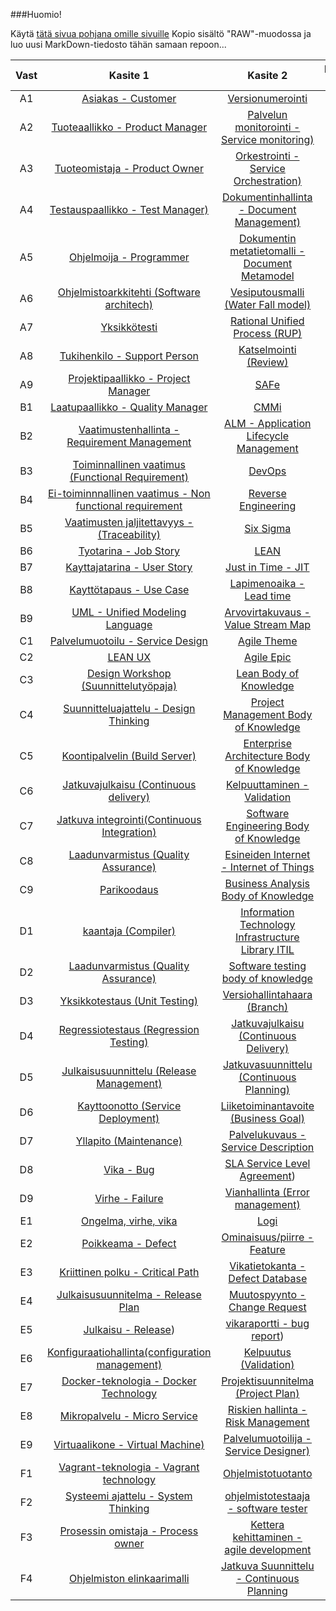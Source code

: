 ###Huomio!

Käytä [tätä sivua pohjana omille sivuille](https://github.com/JAMKPROJ/TTOS1000-GT0/blob/master/use-this-file-as-concept-template.md)
Kopio sisältö "RAW"-muodossa ja luo uusi MarkDown-tiedosto tähän samaan repoon...


| Vast | Kasite 1 | Kasite 2 | Kasite 3 |
|:-:|:-:|:-:| :-:|
| A1 | [Asiakas - Customer](asiakas) | [Versionumerointi](versionumerointi) | - |
| A2 | [Tuoteaallikko - Product Manager](Tuotepaallikko) | [Palvelun monitorointi - Service monitoring)](Monitorointi) | - |
| A3 | [Tuoteomistaja - Product Owner](tuoteomistaja) | [Orkestrointi - Service Orchestration)](orkestrointi) | - |
| A4 | [Testauspaallikko - Test Manager)](testauspaallikko) | [Dokumentinhallinta - Document Management)](dokumentinhallinta) | - |
| A5 | [Ohjelmoija - Programmer](ohjelmoija) | [Dokumentin metatietomalli - Document Metamodel](dokumenttien-metamallit) | - |
| A6 | [Ohjelmistoarkkitehti (Software architech)](ohjelmistoarkkitehti-(Software-architech)) | [Vesiputousmalli (Water Fall model)](Vesiputousmalli) |  - |
| A7 | [Yksikkötesti](unit-test) | [Rational Unified Process (RUP)](rational-unified-process) | - |
| A8 | [Tukihenkilo - Support Person](tukihenkilo) | [Katselmointi (Review)](katselmointi) | - |
| A9 | [Projektipaallikko - Project Manager]() | [SAFe](scalede-agile-framework) | - |
| B1 | [Laatupaallikko - Quality Manager](laatupaallikko) | [CMMi](cmmi) | - |
| B2 | [Vaatimustenhallinta - Requirement Management](vaatimustenhallinta) | [ALM - Application Lifecycle Management](application-lifecycle-management) | - |
| B3 | [Toiminnallinen vaatimus (Functional Requirement)](toiminnallinen-vaatimus) | [DevOps](devops) | - |
| B4 | [Ei-toiminnnallinen vaatimus - Non functional requirement](Ei-toiminnalinen-vaatimus) | [Reverse Engineering](Reverse-Engineering) | - |
| B5 | [Vaatimusten jaljitettavyys - (Traceability)](traceability) | [Six Sigma](six-sigma) |- |
| B6 | [Tyotarina - Job Story](tyotarina) | [LEAN](lean-six-sigma) | - |
| B7 | [Kayttajatarina - User Story](kayttajatarina) | [Just in Time - JIT](just-in-time) | - |
| B8 | [Kayttötapaus - Use Case ](kayttotapaus) | [Lapimenoaika - Lead time](lapimenoaika) | - |
| B9 | [UML - Unified Modeling Language](UML) | [Arvovirtakuvaus -Value Stream Map](arvovirtakuvaus) | - |
| C1 | [Palvelumuotoilu - Service Design](Palvelumuotoilu) | [Agile Theme](Agile-Theme) |- |
| C2 | [LEAN UX](Lean-Ux) | [Agile Epic](Agile-Epic) |- |
| C3 | [Design Workshop (Suunnittelutyöpaja)](Design-Workshop) | [Lean Body of Knowledge](Lean-Body-of-Knowledge) | - | - |
| C4 | [Suunnitteluajattelu - Design Thinking](Design-Thinking) | [Project Management Body of Knowledge](Project-Management-Body-of-Knowledge) | - |
| C5 | [Koontipalvelin (Build Server)](koontipalvelin) | [Enterprise Architecture Body of Knowledge](enterprise-architecture-body-of-knowledge) | - |
| C6 | [Jatkuvajulkaisu (Continuous delivery)](jatkuva-julkaisu) | [Kelpuuttaminen - Validation](kelpuuttaminen-validation) | - |
| C7 | [Jatkuva integrointi(Continuous Integration)](Jatkuva-integrointi) | [Software Engineering Body of Knowledge](Software-Engineering-Body-of-Knowledge) | - |
| C8 | [Laadunvarmistus (Quality Assurance)](laadunhallinta) | [Esineiden Internet - Internet of Things](internet-of-things) | - |
| C9 | [Parikoodaus](parikoodaus) | [Business Analysis Body of Knowledge](business-analysis-body-of-knowledge) | - |
| D1 | [kaantaja (Compiler)](kaantaja(compiler)) | [Information Technology Infrastructure Library ITIL](itil) | - |
| D2 | [Laadunvarmistus (Quality Assurance)](laadunvarmistus) | [Software testing body of knowledge](software-testing-body-of-knowledge) |- |
| D3 | [Yksikkotestaus (Unit Testing)](Yksikkotestaus) | [Versiohallintahaara (Branch)](versiohallintahaara) | - |
| D4 | [Regressiotestaus (Regression Testing)](regressio-testaus) | [Jatkuvajulkaisu (Continuous Delivery)](jatkuvajulkaisu) | - |
| D5 | [Julkaisusuunnittelu (Release Management)](julkaisusuunnittelu) | [Jatkuvasuunnittelu (Continuous Planning)](jatkuvasuunnittelu) | - |
| D6 | [Kayttoonotto (Service Deployment)](regressio-testaus) | [Liiketoiminantavoite (Business Goal)](liiketoimintatavoite) |- |
| D7 | [Yllapito (Maintenance)](yllapito) | [Palvelukuvaus - Service Description](service-description) | - |
| D8 | [Vika - Bug](Vika-(bug)) | [SLA Service Level Agreement](service-level-agreement)) |- |
| D9 | [Virhe - Failure](Virhe) | [Vianhallinta (Error management)](vianhallinta) | - |
| E1 | [Ongelma, virhe, vika](ongelma) | [Logi](logi) |- |
| E2 | [Poikkeama - Defect]( Poikkeama(Defect)) | [Ominaisuus/piirre - Feature](ominaisuuus-feature) | - |
| E3 | [Kriittinen polku - Critical Path](Kriittinen-polku) | [Vikatietokanta - Defect Database]() | - |
| E4 | [Julkaisusuunnitelma - Release Plan](julkaisusuunnitelma)  | [Muutospyynto - Change Request](muutospyynto)  | - |
| E5 | [Julkaisu - Release](julkaisu-release)) | [vikaraportti - bug report](vikaraportti-bug-report))| - | [Versiohallinta  - version control](versionhallinta) | [Tarkistaminen - Verifiointi)](verifikaatio-verification) | - |
| E6 | [Konfiguraatiohallinta(configuration management)](konfiguraatiohallinta) | [Kelpuutus (Validation)](kelpuutus) | - |
| E7 | [Docker-teknologia - Docker Technology](Docker-kontti) | [Projektisuunnitelma (Project Plan)](Projektisuunnitelma) | - |
| E8 | [Mikropalvelu - Micro Service](mikropalvelu) | [Riskien hallinta - Risk Management](riskienhallinta) |- |
| E9 | [Virtuaalikone - Virtual Machine)](vvirtuaalikone) | [Palvelumuotoilija - Service Designer)](palvelumuotoilija) |- |
| F1 | [Vagrant-teknologia - Vagrant technology](vagrant-technology) | [Ohjelmistotuotanto](Ohjelmistotuotanto) |
| F2 | [Systeemi ajattelu - System Thinking](systeemiajattelu) | [ohjelmistotestaaja - software tester](ohjelmistotestaaja)  | 
| F3 | [Prosessin omistaja - Process owner](prosessinomistaja) | [Kettera kehittaminen - agile development](kettera-kehittaminen) | - |
| F4 | [Ohjelmiston elinkaarimalli](ohjelmiston-elinkaarimalli) | [Jatkuva Suunnittelu - Continuous Planning](continuous-planning) | - |



